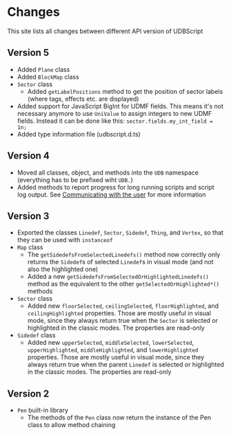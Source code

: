 # Changes
This site lists all changes between different API version of UDBScript

## Version 5

- Added `Plane` class
- Added `BlockMap` class
- `Sector` class
    - Added `getLabelPositions` method to get the position of sector labels (where tags, effects etc. are displayed)
- Added support for JavaScript BigInt for UDMF fields. This means it's not necessary anymore to use `UniValue` to assign integers to new UDMF fields. Instead it can be done like this: `sector.fields.my_int_field = 1n;`
- Added type information file (udbscript.d.ts)

## Version 4

- Moved all classes, object, and methods into the `UDB` namespace (everything has to be prefixed wiht `UDB.`)
- Added methods to report progress for long running scripts and script log output. See [Communicating with the user](gettingstarted.md#communicating-with-the-user) for more information

## Version 3

- Exported the classes `Linedef`, `Sector`, `Sidedef`, `Thing`, and `Vertex`, so that they can be used with `instanceof`
- `Map` class
    - The `getSidedefsFromSelectedLinedefs()` method now correctly only returns the `Sidedef`s of selected `Linedef`s in visual mode (and not also the highlighted one)
    - Added a new `getSidedefsFromSelectedOrHighlightedLinedefs()` method as the equivalent to the other `getSelectedOrHighlighted*()` methods
- `Sector` class
    - Added new `floorSelected`, `ceilingSelected`, `floorHighlighted`, and `ceilingHighlighted` properties. Those are mostly useful in visual mode, since they always return true when the `Sector` is selected or highlighted in the classic modes. The properties are read-only
- `Sidedef` class
    - Added new `upperSelected`, `middleSelected`, `lowerSelected`, `upperHighlighted`, `middleHighlighted`, and `lowerHighlighted` properties. Those are mostly useful in visual mode, since they always return true when the parent `Linedef` is selected or highlighted in the classic modes. The properties are read-only

## Version 2

- `Pen` built-in library
    - The methods of the `Pen` class now return the instance of the Pen class to allow method chaining